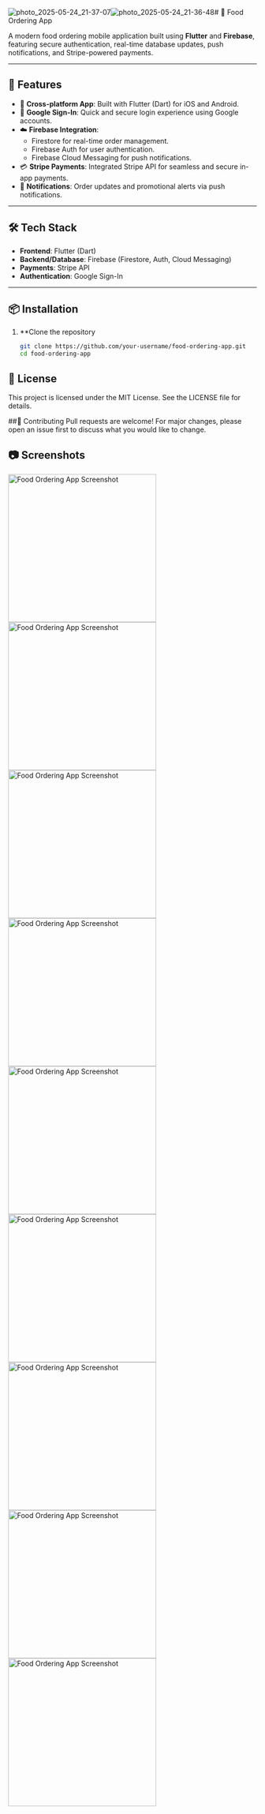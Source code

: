 ![photo_2025-05-24_21-37-07](https://github.com/user-attachments/assets/4418c4ff-3ab3-470d-bc07-9b994ada24ca)![photo_2025-05-24_21-36-48](https://github.com/user-attachments/assets/8ec7cd17-7f65-459e-9505-465767eefae8)# 🍔 Food Ordering App

A modern food ordering mobile application built using **Flutter** and **Firebase**, featuring secure authentication, real-time database updates, push notifications, and Stripe-powered payments.

---

## 🚀 Features

- 📱 **Cross-platform App**: Built with Flutter (Dart) for iOS and Android.
- 🔐 **Google Sign-In**: Quick and secure login experience using Google accounts.
- ☁️ **Firebase Integration**:
  - Firestore for real-time order management.
  - Firebase Auth for user authentication.
  - Firebase Cloud Messaging for push notifications.
- 💳 **Stripe Payments**: Integrated Stripe API for seamless and secure in-app payments.
- 🔔 **Notifications**: Order updates and promotional alerts via push notifications.

---

## 🛠️ Tech Stack

- **Frontend**: Flutter (Dart)
- **Backend/Database**: Firebase (Firestore, Auth, Cloud Messaging)
- **Payments**: Stripe API
- **Authentication**: Google Sign-In

---

## 📦 Installation

1. **Clone the repository
   ```bash
   git clone https://github.com/your-username/food-ordering-app.git
   cd food-ordering-app

## 📄 License
This project is licensed under the MIT License. See the LICENSE file for details.

##🤝 Contributing
Pull requests are welcome! For major changes, please open an issue first to discuss what you would like to change.

## 📷 Screenshots

<img src="https://github.com/user-attachments/assets/9e75eca7-002d-4950-81b4-25749cd3af7a" alt="Food Ordering App Screenshot" width="300"/>
<img src="https://github.com/user-attachments/assets/cdbb7d3b-fade-4e31-8a3f-4406dbd7d8a9" alt="Food Ordering App Screenshot" width="300"/>
<img src="https://github.com/user-attachments/assets/119612bb-872d-4b46-a106-c9f8169925a5" alt="Food Ordering App Screenshot" width="300"/>
<img src="https://github.com/user-attachments/assets/1d84a999-eca4-4b7a-870f-9c4bd0bc5e5d" alt="Food Ordering App Screenshot" width="300"/>
<img src="https://github.com/user-attachments/assets/2e07b260-d5be-4433-9906-e2045c385abf" alt="Food Ordering App Screenshot" width="300"/>
<img src="https://github.com/user-attachments/assets/ab45bfb9-a1b4-4ba5-9563-7daa8cc4dcd7" alt="Food Ordering App Screenshot" width="300"/>
<img src="https://github.com/user-attachments/assets/36ad2d55-1fa1-43f8-8117-b667414abf24" alt="Food Ordering App Screenshot" width="300"/>
<img src="https://github.com/user-attachments/assets/43a00ea2-bc1e-4b3b-8809-94075c3f6e3c" alt="Food Ordering App Screenshot" width="300"/>
<img src="https://github.com/user-attachments/assets/a3a49547-da9c-4c95-8fb3-363c0c0ae3c4" alt="Food Ordering App Screenshot" width="300"/>


